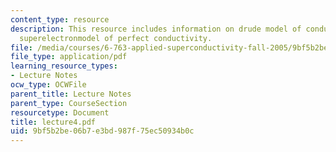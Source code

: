 ```yaml
---
content_type: resource
description: This resource includes information on drude model of conductivity, and
  superelectronmodel of perfect conductivity.
file: /media/courses/6-763-applied-superconductivity-fall-2005/9bf5b2be06b7e3bd987f75ec50934b0c_lecture4.pdf
file_type: application/pdf
learning_resource_types:
- Lecture Notes
ocw_type: OCWFile
parent_title: Lecture Notes
parent_type: CourseSection
resourcetype: Document
title: lecture4.pdf
uid: 9bf5b2be-06b7-e3bd-987f-75ec50934b0c
---
```

